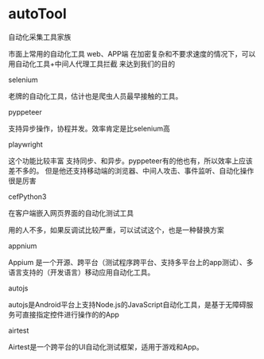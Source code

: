 # autoTool
自动化采集工具家族

市面上常用的自动化工具 web、APP端 在加密复杂和不要求速度的情况下，可以用自动化工具+中间人代理工具拦截 来达到我们的目的

selenium

老牌的自动化工具，估计也是爬虫人员最早接触的工具。

pyppeteer

支持异步操作，协程并发。效率肯定是比selenium高

playwright

这个功能比较丰富 支持同步、和异步。pyppeteer有的他也有，所以效率上应该差不多的。
但是他还支持移动端的浏览器、中间人攻击、事件监听、自动化操作很是厉害

cefPython3

在客户端嵌入网页界面的自动化测试工具

用的人不多，如果反调试比较严重，可以试试这个，也是一种替换方案

appnium

Appium 是一个开源、跨平台（测试程序跨平台、支持多平台上的app测试）、多语言支持的（开发语言）移动应用自动化工具。

autojs

autojs是Android平台上支持Node.js的JavaScript自动化工具，是基于无障碍服务可直接指定控件进行操作的的App

airtest

Airtest是一个跨平台的UI自动化测试框架，适用于游戏和App。
